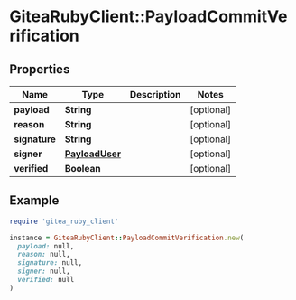# GiteaRubyClient::PayloadCommitVerification

## Properties

| Name | Type | Description | Notes |
| ---- | ---- | ----------- | ----- |
| **payload** | **String** |  | [optional] |
| **reason** | **String** |  | [optional] |
| **signature** | **String** |  | [optional] |
| **signer** | [**PayloadUser**](PayloadUser.md) |  | [optional] |
| **verified** | **Boolean** |  | [optional] |

## Example

```ruby
require 'gitea_ruby_client'

instance = GiteaRubyClient::PayloadCommitVerification.new(
  payload: null,
  reason: null,
  signature: null,
  signer: null,
  verified: null
)
```

